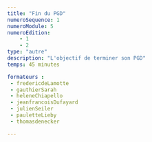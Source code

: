 ```yaml
---
title: "Fin du PGD"
numeroSequence: 1
numeroModule: 5
numeroEdition:
    - 1
    - 2
type: "autre"
description: "L'objectif de terminer son PGD"
temps: 45 minutes

formateurs : 
 - fredericdeLamotte
 - gauthierSarah
 - heleneChiapello
 - jeanfrancoisDufayard
 - julienSeiler
 - pauletteLieby
 - thomasdenecker

---
```



